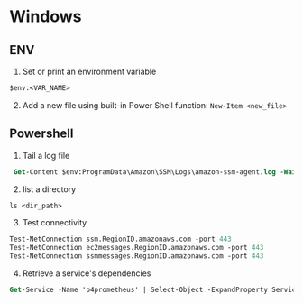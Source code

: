 # Windows

## ENV

1. Set or print an environment variable

```ps
$env:<VAR_NAME>
```

2. Add a new file using built-in Power Shell function: `New-Item <new_file>`

## Powershell

1. Tail a log file

```ps
 Get-Content $env:ProgramData\Amazon\SSM\Logs\amazon-ssm-agent.log -Wait -Tail 30
```

2. list a directory

```ps
ls <dir_path>
```

3. Test connectivity

```ps
Test-NetConnection ssm.RegionID.amazonaws.com -port 443
Test-NetConnection ec2messages.RegionID.amazonaws.com -port 443
Test-NetConnection ssmmessages.RegionID.amazonaws.com -port 443
```

4. Retrieve a service's dependencies

```ps
Get-Service -Name 'p4prometheus' | Select-Object -ExpandProperty ServicesDependedOn
```

